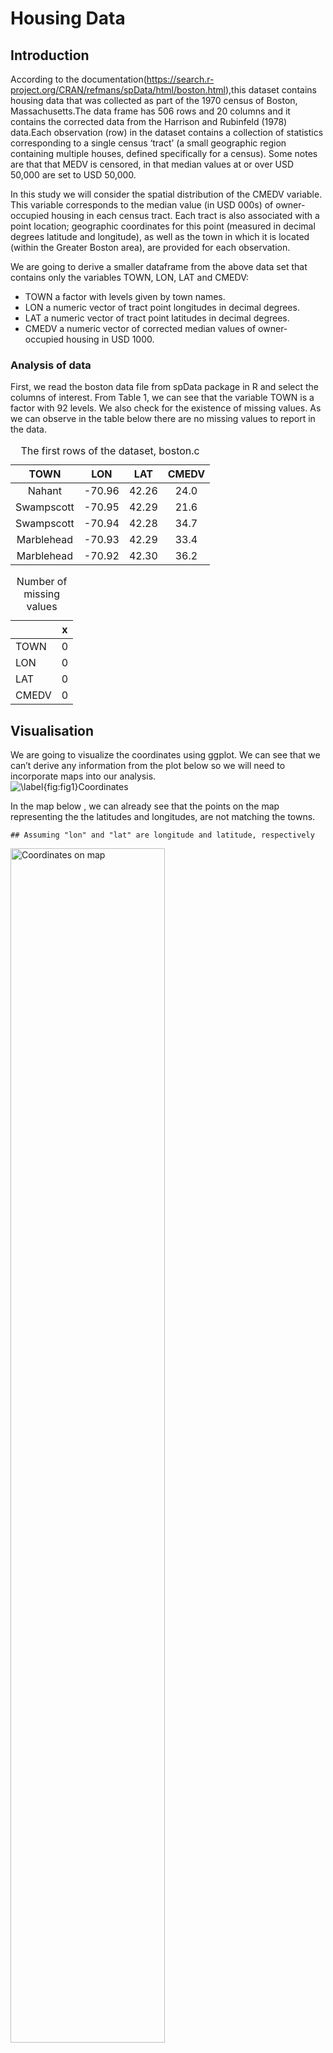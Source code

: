 Housing Data
================

## Introduction

According to the
documentation(<https://search.r-project.org/CRAN/refmans/spData/html/boston.html>),this
dataset contains housing data that was collected as part of the 1970
census of Boston, Massachusetts.The data frame has 506 rows and 20
columns and it contains the corrected data from the Harrison and
Rubinfeld (1978) data.Each observation (row) in the dataset contains a
collection of statistics corresponding to a single census ‘tract’ (a
small geographic region containing multiple houses, defined specifically
for a census). Some notes are that that MEDV is censored, in that median
values at or over USD 50,000 are set to USD 50,000.

In this study we will consider the spatial distribution of the CMEDV
variable. This variable corresponds to the median value (in USD 000s) of
owner-occupied housing in each census tract. Each tract is also
associated with a point location; geographic coordinates for this point
(measured in decimal degrees latitude and longitude), as well as the
town in which it is located (within the Greater Boston area), are
provided for each observation.

We are going to derive a smaller dataframe from the above data set that
contains only the variables TOWN, LON, LAT and CMEDV:

-   TOWN a factor with levels given by town names.
-   LON a numeric vector of tract point longitudes in decimal degrees.
-   LAT a numeric vector of tract point latitudes in decimal degrees.
-   CMEDV a numeric vector of corrected median values of owner-occupied
    housing in USD 1000.

### Analysis of data

First, we read the boston data file from spData package in R and select
the columns of interest. From Table 1, we can see that the variable TOWN
is a factor with 92 levels. We also check for the existence of missing
values. As we can observe in the table below there are no missing values
to report in the data.
<table>
<caption>
The first rows of the dataset, boston.c
</caption>
<thead>
<tr>
<th style="text-align:center;">
TOWN
</th>
<th style="text-align:center;">
LON
</th>
<th style="text-align:center;">
LAT
</th>
<th style="text-align:center;">
CMEDV
</th>
</tr>
</thead>
<tbody>
<tr>
<td style="text-align:center;">
Nahant
</td>
<td style="text-align:center;">
-70.96
</td>
<td style="text-align:center;">
42.26
</td>
<td style="text-align:center;">
24.0
</td>
</tr>
<tr>
<td style="text-align:center;">
Swampscott
</td>
<td style="text-align:center;">
-70.95
</td>
<td style="text-align:center;">
42.29
</td>
<td style="text-align:center;">
21.6
</td>
</tr>
<tr>
<td style="text-align:center;">
Swampscott
</td>
<td style="text-align:center;">
-70.94
</td>
<td style="text-align:center;">
42.28
</td>
<td style="text-align:center;">
34.7
</td>
</tr>
<tr>
<td style="text-align:center;">
Marblehead
</td>
<td style="text-align:center;">
-70.93
</td>
<td style="text-align:center;">
42.29
</td>
<td style="text-align:center;">
33.4
</td>
</tr>
<tr>
<td style="text-align:center;">
Marblehead
</td>
<td style="text-align:center;">
-70.92
</td>
<td style="text-align:center;">
42.30
</td>
<td style="text-align:center;">
36.2
</td>
</tr>
</tbody>
</table>
<table>
<caption>
Number of missing values
</caption>
<thead>
<tr>
<th style="text-align:left;">
</th>
<th style="text-align:center;">
x
</th>
</tr>
</thead>
<tbody>
<tr>
<td style="text-align:left;">
TOWN
</td>
<td style="text-align:center;">
0
</td>
</tr>
<tr>
<td style="text-align:left;">
LON
</td>
<td style="text-align:center;">
0
</td>
</tr>
<tr>
<td style="text-align:left;">
LAT
</td>
<td style="text-align:center;">
0
</td>
</tr>
<tr>
<td style="text-align:left;">
CMEDV
</td>
<td style="text-align:center;">
0
</td>
</tr>
</tbody>
</table>

## Visualisation

We are going to visualize the coordinates using ggplot. We can see that
we can’t derive any information from the plot below so we will need to
incorporate maps into our analysis.
<img src="Boston-Housing-Data_files/figure-gfm/Fig1-1.png" title="\label{fig:fig1}Coordinates" alt="\label{fig:fig1}Coordinates" style="display: block; margin: auto;" />

In the map below , we can already see that the points on the map
representing the the latitudes and longitudes, are not matching the
towns.

    ## Assuming "lon" and "lat" are longitude and latitude, respectively

<img src="maps.png" title="Coordinates on map" alt="Coordinates on map" width="70%" />

In order to be sure, we are going to zoom in and in fact we can clearly
see that some of the towns appear on the water.

    ## Assuming "lon" and "lat" are longitude and latitude, respectively

<img src="mapszoom.png" title="Coordinates on map" alt="Coordinates on map" width="70%" />

Finally we analyse our data further by inspecting individual towns on
Google Maps and in particular Cambridge. First we search for the right
coordinates on Google Maps and add them to our map. The blue dot
represents the correct coordinates, while the green dot shows the
coordinates in our data. We can clearly see that there is a significant
difference between the two.

    ## Assuming "LON" and "LAT" are longitude and latitude, respectively

<img src="Boston-Housing-Data_files/figure-gfm/Cambridge map-1.png" title="Zoom on map" alt="Zoom on map" width="70%" /><img src="cambridgemap.png" title="Zoom on map" alt="Zoom on map" width="70%" />

## Coordinates correction

In order to correct the data, we suppose that all coordinates are
shifted by a certain amount. We assume that there are *n*<sub>*j*</sub>
observations in town *j*, and for each observation *k* in town *j*,we
denote the longitudinal coordinate as $x\_{j,k} , k = 1,, n_j $. Then we
assume:

*x*<sub>*j*, *k*</sub> = *T**C*<sub>*j*</sub><sup>(*x*)</sup> + *Δ*<sub>*j*, *k*</sub><sup>(*x*)</sup>
where *T**C*<sub>*j*</sub><sup>(*x*)</sup> is the longitudinal
coordinate of the center of town j, and
*Δ*<sub>*j*, *k*</sub><sup>(*x*)</sup> is the displacement of
observation *k* in town *j* from the town center.We also assume that the
latitudinal coordinates (which we denote *y*<sub>*j*, *k*</sub>) satisfy
a similar relationship. The suggested systematic error is therefore such
that
(*T**C*<sub>*j*</sub><sup>(*x*)</sup>,*T**C*<sub>*j*</sub><sup>(*y*)</sup>)
has been misspecified for *j* = 1, …, *n* where n is the number of
towns.

To find the displacement, we are going to use the correct center
coordinates for each town in Boston that exist in the file
BostonTownCentres.csv. First we are going to have a quick look at the
data. Note: We can see that the towns in this instance are of type
character.

    ## Rows: 92 Columns: 3

    ## ── Column specification ────────────────────────────────────────────────────────
    ## Delimiter: ","
    ## chr (1): town
    ## dbl (2): lat, lon

    ## 
    ## ℹ Use `spec()` to retrieve the full column specification for this data.
    ## ℹ Specify the column types or set `show_col_types = FALSE` to quiet this message.

<table>
<caption>
Correct coordinates for each town in Boston
</caption>
<thead>
<tr>
<th style="text-align:center;">
town
</th>
<th style="text-align:center;">
lat
</th>
<th style="text-align:center;">
lon
</th>
</tr>
</thead>
<tbody>
<tr>
<td style="text-align:center;">
Arlington
</td>
<td style="text-align:center;">
42.41537
</td>
<td style="text-align:center;">
-71.15644
</td>
</tr>
<tr>
<td style="text-align:center;">
Ashland
</td>
<td style="text-align:center;">
42.26066
</td>
<td style="text-align:center;">
-71.46413
</td>
</tr>
<tr>
<td style="text-align:center;">
Bedford
</td>
<td style="text-align:center;">
42.49173
</td>
<td style="text-align:center;">
-71.28179
</td>
</tr>
<tr>
<td style="text-align:center;">
Belmont
</td>
<td style="text-align:center;">
42.39593
</td>
<td style="text-align:center;">
-71.17867
</td>
</tr>
<tr>
<td style="text-align:center;">
Beverly
</td>
<td style="text-align:center;">
42.55843
</td>
<td style="text-align:center;">
-70.88005
</td>
</tr>
</tbody>
</table>

next we’re using an appropriate mutating join to combine the two data
sets.We check and observe that the number of columns in `boston.c`
doesn’t match the number of columns in the new data frame.We find that
the missing data corresponds to Saugus, which is spelled as Sargus in
boston.c. As a result, we correct the instances of Sargus and join the
corrected data frame with BostonTownCentres.This time the column match.

    ## [1] FALSE

    ## [1] "Sargus"

    ## [1] TRUE

Next we’re going to visualise the correct coordinates.We can alredy
observe that there are no points on water and they seem to match the
towns on the map.

    ## Assuming "lon" and "lat" are longitude and latitude, respectively

<img src="correctmap.png" title="Correct coordinates on map" alt="Correct coordinates on map" width="70%" />
We’re going to zoom into an area to check if everything is in order.

    ## Assuming "lon" and "lat" are longitude and latitude, respectively

<img src="Boston-Housing-Data_files/figure-gfm/unnamed-chunk-8-1.png" title="Zoom on correct coordinates on map" alt="Zoom on correct coordinates on map" width="70%" /><img src="mapszoomcorrect.png" title="Zoom on correct coordinates on map" alt="Zoom on correct coordinates on map" width="70%" />

\###Correct coordinates In order to fix our data set, we need replace
the centroid for each town (i.e. for *j* = 1, …, *n*) of the
*n*<sub>*j*</sub> boston.c locations with the true town center. First,
we are going to find the centroid in our dataset by grouping the data by
town and finding the mean longitude and latitude. Then we calculate the
displacement as so:
*x*<sub>*j*, *k*</sub> = *T**C*<sub>*j*</sub><sup>(*x*)</sup> + *Δ*<sub>*j*, *k*</sub><sup>(*x*)</sup> ⇒ *Δ*<sub>*j*, *k*</sub><sup>(*x*)</sup> = *x*<sub>*j*, *k*</sub> − *T**C*<sub>*j*</sub><sup>(*x*)</sup>
In the equation above, *x*<sub>*j*, *k*</sub> is known and is equal to
the coordinates in boston.c and *T**C*<sub>*j*</sub><sup>(*x*)</sup> was
calculated above as the mean lon and lat. After, we add the displacement
of each town to the centroids contained in BostonTownCentres.csv and
create a new dataframe containing two columns with the true coordinates
for each observation. Hence we add to the above combined dataframe.
<img src="Boston-Housing-Data_files/figure-gfm/unnamed-chunk-9-1.png" title="Final maps" alt="Final maps" width="70%" /><img src="finalmap.png" title="Final maps" alt="Final maps" width="70%" /><img src="Boston-Housing-Data_files/figure-gfm/unnamed-chunk-9-3.png" title="Final maps" alt="Final maps" width="70%" /><img src="finalmapszoom.png" title="Final maps" alt="Final maps" width="70%" />

### Visualisation

Finally, we construct a visualisation that shows the spatial
distribution of the median value of owner-occupied housing in Greater
Boston in 1970. In this instance, we are going to use ggmap.We observe
that for some towns have only one observation so we can’t create
polygons.

    ## Source : https://maps.googleapis.com/maps/api/staticmap?center=42.36008,-71.05888&zoom=10&size=640x640&scale=2&maptype=terrain&key=xxx-0NQyKizPR9jdAYCfTiyB5IhVfbdU2xI

<img src="Boston-Housing-Data_files/figure-gfm/unnamed-chunk-10-1.png" width="70%" />
